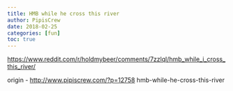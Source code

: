 ```yaml
---
title: HMB while he cross this river
author: PipisCrew
date: 2018-02-25
categories: [fun]
toc: true
---
```


https://www.reddit.com/r/holdmybeer/comments/7zzlql/hmb_while_i_cross_this_river/

origin - http://www.pipiscrew.com/?p=12758 hmb-while-he-cross-this-river